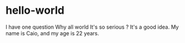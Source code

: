 # hello-world
I have one question
Why all world It's so serious ?
It's a good idea.
My name is Caio, and my age is 22 years.
